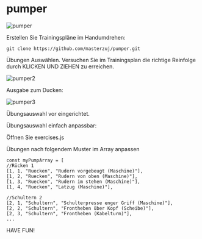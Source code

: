 # pumper

![pumper](https://github.com/user-attachments/assets/874df028-8374-4f6f-baef-346d166248ed)

Erstellen Sie Trainingspläne im Handumdrehen:

    git clone https://github.com/masterzuj/pumper.git

Übungen Auswählen. Versuchen Sie im Trainingsplan die richtige Reinfolge durch KLICKEN UND ZIEHEN zu erreichen.

![pumper2](https://github.com/user-attachments/assets/2182f3d8-0329-497a-8619-04d6add14383)

Ausgabe zum Ducken:

![pumper3](https://github.com/user-attachments/assets/d9fccecb-172d-4aa6-a69d-cbbe4835a305)


Übungsauswahl vor eingerichtet.

Übungsauswahl einfach anpassbar:

Öffnen Sie exercises.js

Übungen nach folgendem Muster im Array anpassen


    const myPumpArray = [
    //Rücken 1
    [1, 1, "Ruecken", "Rudern vorgebeugt (Maschine)"],
    [1, 2, "Ruecken", "Rudern von oben (Maschine)"],
    [1, 3, "Ruecken", "Rudern im stehen (Maschine)"],
    [1, 4, "Ruecken", "Latzug (Maschine)"],

    //Schultern 2
    [2, 1, "Schultern", "Schulterpresse enger Griff (Maschine)"],
    [2, 2, "Schultern", "Frontheben über Kopf (Scheibe)"],
    [2, 3, "Schultern", "Frontheben (Kabelturm)"],
    ...


HAVE FUN!
